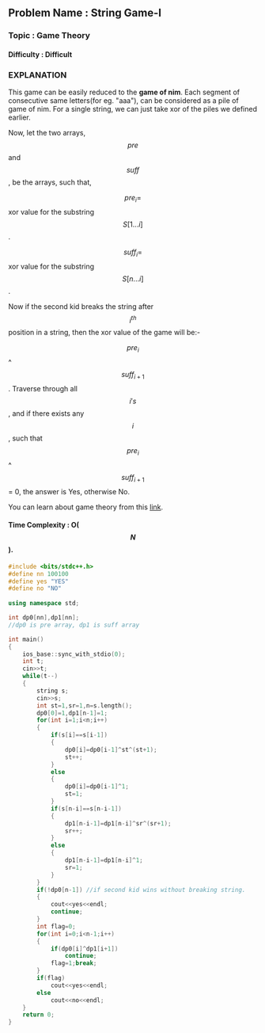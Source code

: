 ## Problem Name : String Game-I

### Topic : Game Theory

#### Difficulty : Difficult

### EXPLANATION

This game can be easily reduced to the **game of nim**. Each segment of consecutive same letters(for eg. "aaa"), can be considered as a pile of game of nim. For a single string, we can just take xor of the piles we defined earlier.<br>

Now, let the two arrays, $$pre$$ and $$suff$$, be the arrays, such that,<br>

$$pre_i = $$ xor value for the substring $$S[1...i]$$.<br>

$$suff_i=$$xor value for the substring $$S[n...i]$$.<br>

Now if the second kid breaks the string after $$i^{th}$$ position in a string, then the xor value of the game will be:-

$$pre_i$$^$$suff_{i+1}$$. Traverse through all $$i's$$, and if there exists any $$i$$, such that $$pre_i$$^$$suff_{i+1}$$ = 0, the answer is Yes, otherwise No.<br>

You can learn about game theory from this <a href="https://www.topcoder.com/community/data-science/data-science-tutorials/algorithm-games/">link</a>.

#### Time Complexity : O($$N$$).

```c++
#include <bits/stdc++.h>
#define nn 100100
#define yes "YES"
#define no "NO"
 
using namespace std;

int dp0[nn],dp1[nn];
//dp0 is pre array, dp1 is suff array

int main()
{
    ios_base::sync_with_stdio(0);
    int t;
    cin>>t;
    while(t--)
    {
        string s;
        cin>>s;
        int st=1,sr=1,n=s.length();
        dp0[0]=1,dp1[n-1]=1;
        for(int i=1;i<n;i++)
        {
            if(s[i]==s[i-1])
            {
                dp0[i]=dp0[i-1]^st^(st+1);
                st++;
            }
            else
            {
                dp0[i]=dp0[i-1]^1;
                st=1;
            }
            if(s[n-i]==s[n-i-1])
            {
                dp1[n-i-1]=dp1[n-i]^sr^(sr+1);
                sr++;
            }
            else
            {
                dp1[n-i-1]=dp1[n-i]^1;
                sr=1;
            }
        }
        if(!dp0[n-1]) //if second kid wins without breaking string.
        {
            cout<<yes<<endl;
            continue;
        }
        int flag=0;
        for(int i=0;i<n-1;i++)
        {
            if(dp0[i]^dp1[i+1])
                continue;
            flag=1;break;
        }
        if(flag)
            cout<<yes<<endl;
        else
            cout<<no<<endl;
    }
    return 0;
}
```